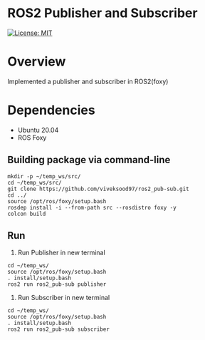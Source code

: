 # ROS2 Publisher and Subscriber
[![License: MIT](https://img.shields.io/badge/License-MIT-Default.svg)](https://opensource.org/licenses/MIT)

# Overview
Implemented a publisher and subscriber in ROS2(foxy)

# Dependencies
- Ubuntu 20.04
- ROS Foxy

## Building package via command-line
```
mkdir -p ~/temp_ws/src/
cd ~/temp_ws/src/
git clone https://github.com/viveksood97/ros2_pub-sub.git
cd ../
source /opt/ros/foxy/setup.bash
rosdep install -i --from-path src --rosdistro foxy -y
colcon build
```
## Run
1. Run Publisher in new terminal
```
cd ~/temp_ws/
source /opt/ros/foxy/setup.bash
. install/setup.bash
ros2 run ros2_pub-sub publisher
```
1. Run Subscriber in new terminal
```
cd ~/temp_ws/
source /opt/ros/foxy/setup.bash
. install/setup.bash
ros2 run ros2_pub-sub subscriber